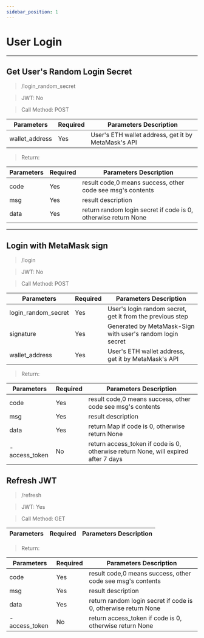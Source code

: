 ```yaml
---
sidebar_position: 1
---
```


# User Login
___
## Get User's Random Login Secret
> /login_random_secret

> JWT: No

> Call Method: POST

| Parameters  | Required |  Parameters Description|
| ------------- | ------------- |--------|
| wallet_address  | Yes  |  User's ETH wallet address, get it by MetaMask's API  |

> Return:

| Parameters  | Required |  Parameters Description|
| ------------- | ------------- |--------|
| code  | Yes  |  result code,0 means success, other code see msg's contents  |
| msg  | Yes  | result description   |
| data  | Yes  | return random login secret if code is 0, otherwise return None |

___

## Login with MetaMask sign
> /login

> JWT: No

> Call Method: POST

| Parameters  | Required |  Parameters Description|
| ------------- | ------------- |--------|
| login_random_secret  | Yes  |  User's login random secret, get it from the previous step  |
| signature  | Yes  |  Generated by MetaMask-Sign with user's random login secret  |
| wallet_address  | Yes  |  User's ETH wallet address, get it by MetaMask's API  |

> Return:

| Parameters  | Required |  Parameters Description|
| ------------- | ------------- |--------|
| code  | Yes  |  result code,0 means success, other code see msg's contents  |
| msg  | Yes  | result description   |
| data  | Yes  | return Map if code is 0, otherwise return None |
| -access_token  | No  | return access_token if code is 0, otherwise return None, will expired after 7 days |


## Refresh JWT
> /refresh

> JWT: Yes

> Call Method: GET

| Parameters  | Required |  Parameters Description|
| ------------- | ------------- |--------|


> Return:

| Parameters  | Required |  Parameters Description|
| ------------- | ------------- |--------|
| code  | Yes  |  result code,0 means success, other code see msg's contents  |
| msg  | Yes  | result description   |
| data  | Yes  | return random login secret if code is 0, otherwise return None |
| -access_token  | No  | return access_token if code is 0, otherwise return None |
